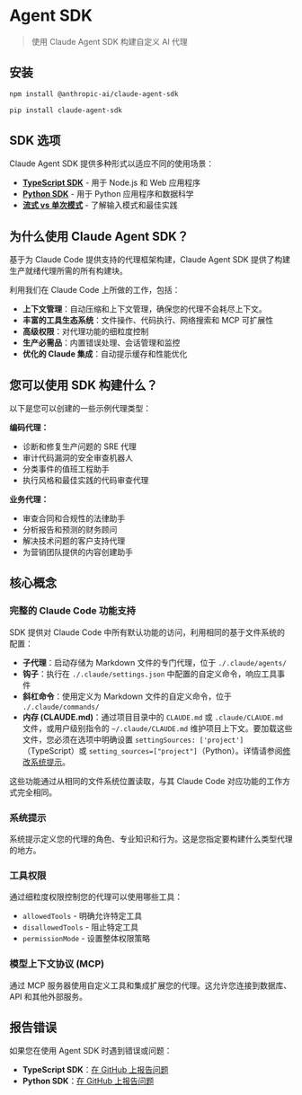 # Agent SDK

> 使用 Claude Agent SDK 构建自定义 AI 代理
> 
## 安装

  ```bash TypeScript theme={null}
  npm install @anthropic-ai/claude-agent-sdk
  ```

  ```bash Python theme={null}
  pip install claude-agent-sdk
  ```

## SDK 选项

Claude Agent SDK 提供多种形式以适应不同的使用场景：

* **[TypeScript SDK](https://docs.claude.com/zh-CN/api/agent-sdk/typescript)** - 用于 Node.js 和 Web 应用程序
* **[Python SDK](https://docs.claude.com/zh-CN/api/agent-sdk/python)** - 用于 Python 应用程序和数据科学
* **[流式 vs 单次模式](https://docs.claude.com/zh-CN/api/agent-sdk/streaming-vs-single-mode)** - 了解输入模式和最佳实践

## 为什么使用 Claude Agent SDK？

基于为 Claude Code 提供支持的代理框架构建，Claude Agent SDK 提供了构建生产就绪代理所需的所有构建块。

利用我们在 Claude Code 上所做的工作，包括：

* **上下文管理**：自动压缩和上下文管理，确保您的代理不会耗尽上下文。
* **丰富的工具生态系统**：文件操作、代码执行、网络搜索和 MCP 可扩展性
* **高级权限**：对代理功能的细粒度控制
* **生产必需品**：内置错误处理、会话管理和监控
* **优化的 Claude 集成**：自动提示缓存和性能优化

## 您可以使用 SDK 构建什么？

以下是您可以创建的一些示例代理类型：

**编码代理：**

* 诊断和修复生产问题的 SRE 代理
* 审计代码漏洞的安全审查机器人
* 分类事件的值班工程助手
* 执行风格和最佳实践的代码审查代理

**业务代理：**

* 审查合同和合规性的法律助手
* 分析报告和预测的财务顾问
* 解决技术问题的客户支持代理
* 为营销团队提供的内容创建助手

## 核心概念

### 完整的 Claude Code 功能支持

SDK 提供对 Claude Code 中所有默认功能的访问，利用相同的基于文件系统的配置：

* **子代理**：启动存储为 Markdown 文件的专门代理，位于 `./.claude/agents/`
* **钩子**：执行在 `./.claude/settings.json` 中配置的自定义命令，响应工具事件
* **斜杠命令**：使用定义为 Markdown 文件的自定义命令，位于 `./.claude/commands/`
* **内存 (CLAUDE.md)**：通过项目目录中的 `CLAUDE.md` 或 `.claude/CLAUDE.md` 文件，或用户级别指令的 `~/.claude/CLAUDE.md` 维护项目上下文。要加载这些文件，您必须在选项中明确设置 `settingSources: ['project']`（TypeScript）或 `setting_sources=["project"]`（Python）。详情请参阅[修改系统提示](https://docs.claude.com/zh-CN/api/agent-sdk/modifying-system-prompts#method-1-claudemd-files-project-level-instructions)。

这些功能通过从相同的文件系统位置读取，与其 Claude Code 对应功能的工作方式完全相同。

### 系统提示

系统提示定义您的代理的角色、专业知识和行为。这是您指定要构建什么类型代理的地方。

### 工具权限

通过细粒度权限控制您的代理可以使用哪些工具：

* `allowedTools` - 明确允许特定工具
* `disallowedTools` - 阻止特定工具
* `permissionMode` - 设置整体权限策略

### 模型上下文协议 (MCP)

通过 MCP 服务器使用自定义工具和集成扩展您的代理。这允许您连接到数据库、API 和其他外部服务。

## 报告错误

如果您在使用 Agent SDK 时遇到错误或问题：

* **TypeScript SDK**：[在 GitHub 上报告问题](https://github.com/anthropics/claude-agent-sdk-typescript/issues)
* **Python SDK**：[在 GitHub 上报告问题](https://github.com/anthropics/claude-agent-sdk-python/issues)
